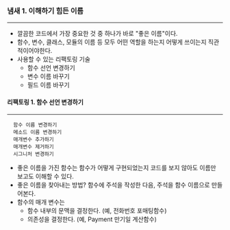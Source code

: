### 냄새 1. 이해하기 힘든 이름
---
  + 깔끔한 코드에서 가장 중요한 것 중 하나가 바로 "좋은 이름"이다.
  + 함수, 변수, 클래스, 모듈의 이름 등 모두 어떤 역할을 하는지 어떻게 쓰이는지 직관적이어야한다.
  + 사용할 수 있는 리팩토링 기술
    + 함수 선언 변경하기
    + 변수 이름 바꾸기
    + 필드 이름 바꾸기

#### 리팩토링 1. 함수 선언 변경하기
---
```
  함수 이름 변경하기
  메소드 이름 변경하기
  매개변수 추가하기
  매개변수 제거하기
  시그니처 변경하기
```
+ 좋은 이름을 가진 함수는 함수가 어떻게 구현되었는지 코드를 보지 않아도 이름만 보고도 이해할 수 있다.
+ 좋은 이름을 찾아내는 방법? 함수에 주석을 작성한 다음, 주석을 함수 이름으로 만들어본다.
+ 함수의 매개 변수는
  + 함수 내부의 문맥을 결정한다. (예, 전화번호 포매팅함수)
  + 의존성을 결정한다. (예, Payment 만기일 계산함수) 
